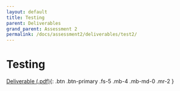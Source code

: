 ```yaml
---
layout: default
title: Testing
parent: Deliverables
grand_parent: Assessment 2
permalink: /docs/assessment2/deliverables/test2/
---
```


# Testing

[Deliverable (.pdf)](https://github.com/Dragon-Boat-Z/Assessment2/blob/website/docs/assets/assessment2/deliverables/Test2.pdf){: .btn .btn-primary .fs-5 .mb-4 .mb-md-0 .mr-2 }
